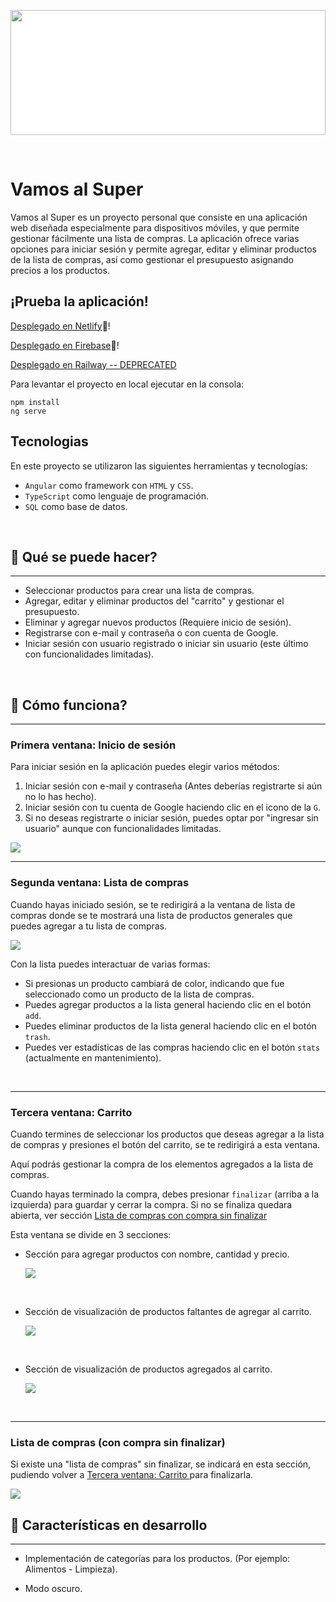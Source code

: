 <p align="center" style="background-color:#fff;" >
<img src="./src/assets/imagenes/vamo_al_super_md.png" width="100%" height="200">
</p>

<br>

# Vamos al Super

Vamos al Super es un proyecto personal que consiste en una aplicación web diseñada especialmente para dispositivos móviles, y que permite gestionar fácilmente una lista de compras. La aplicación ofrece varias opciones para iniciar sesión y permite agregar, editar y eliminar productos de la lista de compras, así como gestionar el presupuesto asignando precios a los productos.

## ¡Prueba la aplicación!

[Desplegado en Netlify](https://vamos-al-super.netlify.app/login)🚀!

[Desplegado en Firebase](https://vamos-al-supermercado.web.app/login)🚀!

[Desplegado en Railway -- DEPRECATED](https://vamos-al-super.up.railway.app/login)

Para levantar el proyecto en local ejecutar en la consola:
```
npm install
ng serve
```


## Tecnologias

En este proyecto se utilizaron las siguientes herramientas y tecnologías:

- `Angular` como framework con `HTML` y `CSS`.
- `TypeScript` como lenguaje de programación.
- `SQL` como base de datos.

<br>

## 🔎 Qué se puede hacer?
---

- Seleccionar productos para crear una lista de compras.
- Agregar, editar y eliminar productos del "carrito" y gestionar el presupuesto.
- Eliminar y agregar nuevos productos (Requiere inicio de sesión).
- Registrarse con e-mail y contraseña o con cuenta de Google.
- Iniciar sesión con usuario registrado o iniciar sin usuario (este último con funcionalidades limitadas).

<br>

## 🔎 Cómo funciona?
---
### Primera ventana: Inicio de sesión

 Para iniciar sesión en la aplicación puedes elegir varios métodos:

1. Iniciar sesión con e-mail y contraseña (Antes deberías registrarte si aún no lo has hecho).
2. Iniciar sesión con tu cuenta de Google haciendo clic en el icono de la `G`.
3. Si no deseas registrarte o iniciar sesión, puedes optar por "ingresar sin usuario" aunque con funcionalidades limitadas.


<img src="./src/assets/imagenes/vamos_al_super_login.png" >

<br>

---
### Segunda ventana: Lista de compras

Cuando hayas iniciado sesión, se te redirigirá a la ventana de lista de compras donde se te mostrará una lista de productos generales que puedes agregar a tu lista de compras.

<img src="./src/assets/imagenes/vamos_al_Super1.png" >

Con la lista puedes interactuar de varias formas:    

- Si presionas un producto cambiará de color, indicando que fue seleccionado como un producto de la lista de compras.
- Puedes agregar productos a la lista general haciendo clic en el botón `add`.
- Puedes eliminar productos de la lista general haciendo clic en el botón `trash`.
- Puedes ver estadísticas de las compras haciendo clic en el botón `stats` (actualmente en mantenimiento).

<br>

---
### Tercera ventana: Carrito

Cuando termines de seleccionar los productos que deseas agregar a la lista de compras y presiones el botón del carrito, se te redirigirá a esta ventana.

Aquí podrás gestionar la compra de los elementos agregados a la lista de compras.

Cuando hayas terminado la compra, debes presionar `finalizar` (arriba a la izquierda) para guardar y cerrar la compra. Si no se finaliza quedara abierta, ver sección [Lista de compras con compra sin finalizar](#lista-de-compras-con-compra-sin-finalizar)

Esta ventana se divide en 3 secciones:

- Sección para agregar productos con nombre, cantidad y precio.
    
    <img src="./src/assets/imagenes/vamos_al_Super2.png" >
<br>

- Sección de visualización de productos faltantes de agregar al carrito.
  
    <img src="./src/assets/imagenes/vamos_al_Super3.png" >
<br>

- Sección de visualización de productos agregados al carrito.
  
    <img src="./src/assets/imagenes/vamos_al_Super4.png" >
<br>


---
### Lista de compras (con compra sin finalizar)

Si existe una "lista de compras" sin finalizar, se indicará en esta sección, pudiendo volver a [Tercera ventana: Carrito ](#tercera-ventana-carrito) para finalizarla.

<img src="./src/assets/imagenes/vamos_al_Super5.png" >

<br>

## 💎 Características en desarrollo

---

- Implementación de categorías para los productos. (Por ejemplo: Alimentos - Limpieza).

- Modo oscuro.
